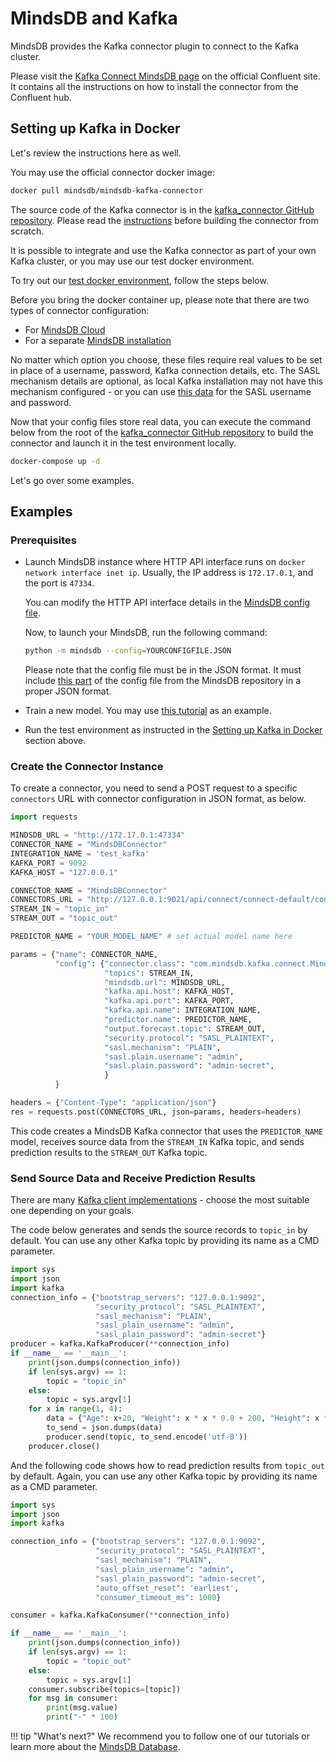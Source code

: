 # MindsDB and Kafka

MindsDB provides the Kafka connector plugin to connect to the Kafka cluster.

Please visit the [Kafka Connect MindsDB page](https://www.confluent.io/hub/mindsdb/mindsdb-kafka-connector) on the official Confluent site. It contains all the instructions on how to install the connector from the Confluent hub.

## Setting up Kafka in Docker

Let's review the instructions here as well.

You may use the official connector docker image:

```bash
docker pull mindsdb/mindsdb-kafka-connector
```

The source code of the Kafka connector is in the [kafka_connector GitHub repository](https://github.com/mindsdb/kafka_connector). Please read the [instructions](https://github.com/mindsdb/kafka_connector/blob/main/README.md) before building the connector from scratch.

It is possible to integrate and use the Kafka connector as part of your own Kafka cluster, or you may use our test docker environment.

To try out our [test docker environment](https://github.com/mindsdb/kafka_connector/blob/main/docker-compose.yml), follow the steps below.

Before you bring the docker container up, please note that there are two types of connector configuration:

 - For [MindsDB Cloud](https://github.com/mindsdb/kafka_connector/blob/main/examples/kafkaConfig.json)
 - For a separate [MindsDB installation](https://github.com/mindsdb/kafka_connector/blob/main/examples/kafkaConfigSeparateMindsdbInstance.json)

 No matter which option you choose, these files require real values to be set in place of a username, password, Kafka connection details, etc. The SASL mechanism details are optional, as local Kafka installation may not have this mechanism configured - or you can use [this data](https://github.com/mindsdb/kafka_connector/blob/main/kafka_server_jaas.conf#L11,L12) for the SASL username and password.

 Now that your config files store real data, you can execute the command below from the root of the [kafka_connector GitHub repository](https://github.com/mindsdb/kafka_connector) to build the connector and launch it in the test environment locally.

```bash
docker-compose up -d
```

Let's go over some examples.

## Examples

### Prerequisites

- Launch MindsDB instance where HTTP API interface runs on `docker network interface inet ip`. Usually, the IP address is `172.17.0.1`, and the port is `47334`.

    You can modify the HTTP API interface details in the [MindsDB config file](https://github.com/mindsdb/mindsdb/blob/staging/mindsdb/utilities/config.py#L50,L52).

    Now, to launch your MindsDB, run the following command:

    ```bash
    python -m mindsdb --config=YOURCONFIGFILE.JSON
    ```

    Please note that the config file must be in the JSON format. It must include [this part](https://github.com/mindsdb/mindsdb/blob/staging/mindsdb/utilities/config.py#L35,L72) of the config file from the MindsDB repository in a proper JSON format.

- Train a new model. You may use [this tutorial](/sql/tutorials/bodyfat) as an example.

- Run the test environment as instructed in the [Setting up Kafka in Docker](#setting-up-kafka-in-docker) section above.

### Create the Connector Instance

To create a connector, you need to send a POST request to a specific `connectors` URL with connector configuration in JSON format, as below.

```python
import requests

MINDSDB_URL = "http://172.17.0.1:47334"
CONNECTOR_NAME = "MindsDBConnector"
INTEGRATION_NAME = 'test_kafka'
KAFKA_PORT = 9092
KAFKA_HOST = "127.0.0.1"

CONNECTOR_NAME = "MindsDBConnector"
CONNECTORS_URL = "http://127.0.0.1:9021/api/connect/connect-default/connectors"
STREAM_IN = "topic_in"
STREAM_OUT = "topic_out"

PREDICTOR_NAME = "YOUR_MODEL_NAME" # set actual model name here

params = {"name": CONNECTOR_NAME,
          "config": {"connector.class": "com.mindsdb.kafka.connect.MindsDBConnector",
                     "topics": STREAM_IN,
                     "mindsdb.url": MINDSDB_URL,
                     "kafka.api.host": KAFKA_HOST,
                     "kafka.api.port": KAFKA_PORT,
                     "kafka.api.name": INTEGRATION_NAME,
                     "predictor.name": PREDICTOR_NAME,
                     "output.forecast.topic": STREAM_OUT,
                     "security.protocol": "SASL_PLAINTEXT",
                     "sasl.mechanism": "PLAIN",
                     "sasl.plain.username": "admin",
                     "sasl.plain.password": "admin-secret",
                     }
          }

headers = {"Content-Type": "application/json"}
res = requests.post(CONNECTORS_URL, json=params, headers=headers)
```

This code creates a MindsDB Kafka connector that uses the `PREDICTOR_NAME` model, receives source data from the `STREAM_IN` Kafka topic, and sends prediction results to the `STREAM_OUT` Kafka topic.

### Send Source Data and Receive Prediction Results

There are many [Kafka client implementations](https://docs.confluent.io/platform/current/clients/index.html) - choose the most suitable one depending on your goals.

The code below generates and sends the source records to `topic_in` by default. You can use any other Kafka topic by providing its name as a CMD parameter.

```python
import sys                                                                                                                                                  
import json
import kafka
connection_info = {"bootstrap_servers": "127.0.0.1:9092",
                   "security_protocol": "SASL_PLAINTEXT",
                   "sasl_mechanism": "PLAIN",
                   "sasl_plain_username": "admin",
                   "sasl_plain_password": "admin-secret"}
producer = kafka.KafkaProducer(**connection_info)
if __name__ == '__main__':
    print(json.dumps(connection_info))
    if len(sys.argv) == 1:
        topic = "topic_in"
    else:
        topic = sys.argv[1]
    for x in range(1, 4):
        data = {"Age": x+20, "Weight": x * x * 0.8 + 200, "Height": x * x * 0.5 + 65}
        to_send = json.dumps(data)
        producer.send(topic, to_send.encode('utf-8'))
    producer.close()
```

And the following code shows how to read prediction results from `topic_out` by default. Again, you can use any other Kafka topic by providing its name as a CMD parameter.

```python
import sys
import json
import kafka

connection_info = {"bootstrap_servers": "127.0.0.1:9092",
                   "security_protocol": "SASL_PLAINTEXT",
                   "sasl_mechanism": "PLAIN",
                   "sasl_plain_username": "admin",
                   "sasl_plain_password": "admin-secret",
                   "auto_offset_reset": 'earliest',
                   "consumer_timeout_ms": 1000}

consumer = kafka.KafkaConsumer(**connection_info)

if __name__ == '__main__':
    print(json.dumps(connection_info))
    if len(sys.argv) == 1:
        topic = "topic_out"
    else:
        topic = sys.argv[1]
    consumer.subscribe(topics=[topic])
    for msg in consumer:
        print(msg.value)
        print("-" * 100)
```

!!! tip "What's next?"
    We recommend you to follow one of our tutorials or learn more about the [MindsDB Database](/sql/table-structure/).
